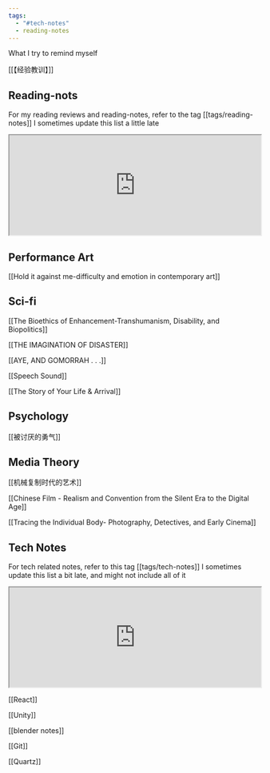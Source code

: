 ```yaml
---
tags:
  - "#tech-notes"
  - reading-notes
---
```



What I try to remind myself

[[【经验教训】]]

## Reading-nots
For my reading reviews and reading-notes, refer to the tag  [[tags/reading-notes]] I sometimes update this list a little late

<iframe src="https://leileixia.online/tags/reading-notes" width="100%" height="200px"></iframe>

## Performance Art

[[Hold it against me-difficulty and emotion in contemporary art]]

## Sci-fi

[[The Bioethics of Enhancement-Transhumanism, Disability, and Biopolitics]]

[[THE IMAGINATION OF DISASTER]]

[[AYE, AND GOMORRAH . . .]]

[[Speech Sound]]

[[The Story of Your Life & Arrival]]

## Psychology

[[被讨厌的勇气]]

## Media Theory

[[机械复制时代的艺术]]

[[Chinese Film - Realism and Convention from the Silent Era to the Digital Age]]

[[Tracing the Individual Body- Photography, Detectives, and Early Cinema]]




## Tech Notes

For tech related notes, refer to this tag [[tags/tech-notes]] I sometimes update this list a bit late, and might not include all of it

<iframe src="https://leileixia.online/tags/tech-notes" width="100%" height="200px"></iframe>

[[React]]

[[Unity]]

[[blender notes]]

[[Git]]

[[Quartz]]
